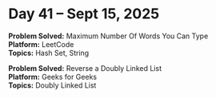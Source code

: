 # Day 41 – Sept 15, 2025

**Problem Solved:** Maximum Number Of Words You Can Type                          
**Platform:** LeetCode                       
**Topics:** Hash Set, String
      

**Problem Solved:** Reverse a Doubly Linked List                                            
**Platform:** Geeks for Geeks                      
**Topics:** Doubly Linked List
